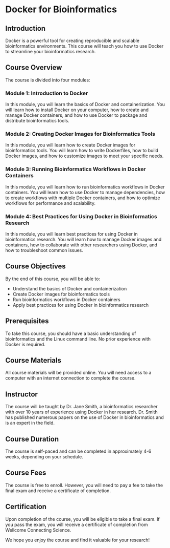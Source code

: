 # Docker for Bioinformatics

## Introduction

Docker is a powerful tool for creating reproducible and scalable bioinformatics environments. This course will teach you how to use Docker to streamline your bioinformatics research.

## Course Overview

The course is divided into four modules:

### Module 1: Introduction to Docker

In this module, you will learn the basics of Docker and containerization. You will learn how to install Docker on your computer, how to create and manage Docker containers, and how to use Docker to package and distribute bioinformatics tools.

### Module 2: Creating Docker Images for Bioinformatics Tools

In this module, you will learn how to create Docker images for bioinformatics tools. You will learn how to write Dockerfiles, how to build Docker images, and how to customize images to meet your specific needs.

### Module 3: Running Bioinformatics Workflows in Docker Containers

In this module, you will learn how to run bioinformatics workflows in Docker containers. You will learn how to use Docker to manage dependencies, how to create workflows with multiple Docker containers, and how to optimize workflows for performance and scalability.

### Module 4: Best Practices for Using Docker in Bioinformatics Research

In this module, you will learn best practices for using Docker in bioinformatics research. You will learn how to manage Docker images and containers, how to collaborate with other researchers using Docker, and how to troubleshoot common issues.

## Course Objectives

By the end of this course, you will be able to:

- Understand the basics of Docker and containerization
- Create Docker images for bioinformatics tools
- Run bioinformatics workflows in Docker containers
- Apply best practices for using Docker in bioinformatics research

## Prerequisites

To take this course, you should have a basic understanding of bioinformatics and the Linux command line. No prior experience with Docker is required.

## Course Materials

All course materials will be provided online. You will need access to a computer with an internet connection to complete the course.

## Instructor

The course will be taught by Dr. Jane Smith, a bioinformatics researcher with over 10 years of experience using Docker in her research. Dr. Smith has published numerous papers on the use of Docker in bioinformatics and is an expert in the field.

## Course Duration

The course is self-paced and can be completed in approximately 4-6 weeks, depending on your schedule.

## Course Fees

The course is free to enroll. However, you will need to pay a fee to take the final exam and receive a certificate of completion.

## Certification

Upon completion of the course, you will be eligible to take a final exam. If you pass the exam, you will receive a certificate of completion from Wellcome Connecting Science.

We hope you enjoy the course and find it valuable for your research!


